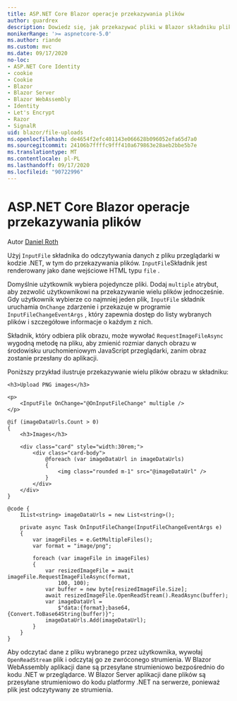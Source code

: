 ```yaml
---
title: ASP.NET Core Blazor operacje przekazywania plików
author: guardrex
description: Dowiedz się, jak przekazywać pliki w Blazor składniku plik_wejściowy.
monikerRange: '>= aspnetcore-5.0'
ms.author: riande
ms.custom: mvc
ms.date: 09/17/2020
no-loc:
- ASP.NET Core Identity
- cookie
- Cookie
- Blazor
- Blazor Server
- Blazor WebAssembly
- Identity
- Let's Encrypt
- Razor
- SignalR
uid: blazor/file-uploads
ms.openlocfilehash: de4654f2efc401143e066628b096052efa65d7a0
ms.sourcegitcommit: 24106b7ffffc9fff410a679863e28aeb2bbe5b7e
ms.translationtype: MT
ms.contentlocale: pl-PL
ms.lasthandoff: 09/17/2020
ms.locfileid: "90722996"
---
```

# <a name="aspnet-core-no-locblazor-file-uploads"></a>ASP.NET Core Blazor operacje przekazywania plików

Autor [Daniel Roth](https://github.com/danroth27)

Użyj `InputFile` składnika do odczytywania danych z pliku przeglądarki w kodzie .NET, w tym do przekazywania plików. `InputFile`Składnik jest renderowany jako dane wejściowe HTML typu `file` .

Domyślnie użytkownik wybiera pojedyncze pliki. Dodaj `multiple` atrybut, aby zezwolić użytkownikowi na przekazywanie wielu plików jednocześnie. Gdy użytkownik wybierze co najmniej jeden plik, `InputFile` składnik uruchamia `OnChange` zdarzenie i przekazuje w programie `InputFileChangeEventArgs` , który zapewnia dostęp do listy wybranych plików i szczegółowe informacje o każdym z nich.

Składnik, który odbiera plik obrazu, może wywołać `RequestImageFileAsync` wygodną metodę na pliku, aby zmienić rozmiar danych obrazu w środowisku uruchomieniowym JavaScript przeglądarki, zanim obraz zostanie przesłany do aplikacji.

Poniższy przykład ilustruje przekazywanie wielu plików obrazu w składniku:

```razor
<h3>Upload PNG images</h3>

<p>
    <InputFile OnChange="@OnInputFileChange" multiple />
</p>

@if (imageDataUrls.Count > 0)
{
    <h3>Images</h3>

    <div class="card" style="width:30rem;">
        <div class="card-body">
            @foreach (var imageDataUrl in imageDataUrls)
            {
                <img class="rounded m-1" src="@imageDataUrl" />
            }
        </div>
    </div>
}

@code {
    IList<string> imageDataUrls = new List<string>();

    private async Task OnInputFileChange(InputFileChangeEventArgs e)
    {
        var imageFiles = e.GetMultipleFiles();
        var format = "image/png";

        foreach (var imageFile in imageFiles)
        {
            var resizedImageFile = await imageFile.RequestImageFileAsync(format, 
                100, 100);
            var buffer = new byte[resizedImageFile.Size];
            await resizedImageFile.OpenReadStream().ReadAsync(buffer);
            var imageDataUrl = 
                $"data:{format};base64,{Convert.ToBase64String(buffer)}";
            imageDataUrls.Add(imageDataUrl);
        }
    }
}
```

Aby odczytać dane z pliku wybranego przez użytkownika, wywołaj `OpenReadStream` plik i odczytaj go ze zwróconego strumienia. W Blazor WebAssembly aplikacji dane są przesyłane strumieniowo bezpośrednio do kodu .NET w przeglądarce. W Blazor Server aplikacji dane plików są przesyłane strumieniowo do kodu platformy .NET na serwerze, ponieważ plik jest odczytywany ze strumienia. 
